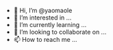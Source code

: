 - 👋 Hi, I’m @yaomaole
- 👀 I’m interested in ...
- 🌱 I’m currently learning ...
- 💞️ I’m looking to collaborate on ...
- 📫 How to reach me ...

<!---
yaomaole/yaomaole is a ✨ special ✨ repository because its `README.md` (this file) appears on your GitHub profile.
You can click the Preview link to take a look at your changes.
--->
